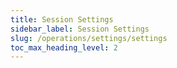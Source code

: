 ```yaml
---
title: Session Settings
sidebar_label: Session Settings
slug: /operations/settings/settings
toc_max_heading_level: 2
--- 
```


<!--Do not edit – this file is autogenerated-->
